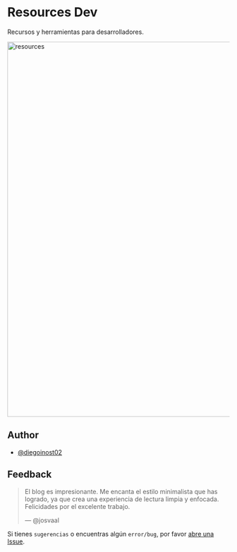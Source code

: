 # Resources Dev

Recursos y herramientas para desarrolladores.

<img width="850" alt="resources" src="https://github.com/user-attachments/assets/858eff9b-9d22-4d22-a62b-30643367d461">


## Author

- [@diegoinost02](https://github.com/diegoinost02)


## Feedback

> El blog es impresionante. Me encanta el estilo minimalista que has logrado, ya que crea una experiencia de lectura limpia y enfocada. Felicidades por el excelente trabajo.
>
> — @josvaal


Si tienes `sugerencias` o encuentras algún `error/bug`, por favor [abre una Issue](https://github.com/diegoinost02/resources/issues).
